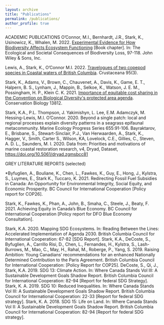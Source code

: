```yaml
---
layout: archive
title: "Publications"
permalink: /publications/
author_profile: true
---
```


ACADEMIC PUBLICATIONS 
O’Connor, M.I., Bernhardt, J.R., Stark, K., Usinowicz, K., Whalen, M. 2022. [Experimental Evidence for How Biodiversity Affects Ecosystem Functioning](https://onlinelibrary.wiley.com/doi/abs/10.1002/9781119902911.ch5) [Book chapter]. In: The Ecological and Societal Consequences of Biodiversity Loss, 97-118. John Wiley & Sons, Inc. 
 
Lewis, A., Stark, K., O’Connor M.I. 2022. [Travelogues of two copepod species in Coastal waters of British Columbia](https://brill.com/view/journals/cr/95/3/article-p289_3.xml?language=en). Crustaceana 95(3). 

Stark, K., Adams, V., Brown, C., Chauvenet, A., Davis, K., Game, E. T., Halpern, B. S., Lynham, J., Mappin, B., Selkoe, K., Watson, J. E. M., Possingham, H. P., Klein C. K. 2021. [Importance of equitable cost sharing in the Convention on Biological Diversity's protected area agenda](https://conbio.onlinelibrary.wiley.com/doi/abs/10.1111/cobi.13812). Conservation Biology 13812.

Stark, K.A., P.L. Thompson, J. Yakimishyn, L. Lee, E.M. Adamczyk, M. Hessing-Lewis, M.I. O’Connor. 2020. Beyond a single patch: local and regional processes explain diversity patterns in a seagrass epifaunal metacommunity. Marine Ecology Progress Series 655:91-106.
Bayraktarov, E., Brisbane, S., Stewart-Sinclair, P.J., Van Herwaarden, A., Stark, K., Hagger, V., Smith, Carter S., Wilson, KA, Lovelock, C.E., Gillies, C., Steven, A. D. L., Saunders, M. I. 2020. Data from: Priorities and motivations of marine coastal restoration research, v4, Dryad, Dataset, https://doi.org/10.5061/dryad.zgmsbcc81


GREY LITERATURE REPORTS (selected)

*Byfuglien, A., Bouliane, K., Chen, L., Fawkes, K., Guy, E., Hong, J., Kylstra, S., Luymes, E., Stark K., Tuccaro, K.
2021. Redirecting Fossil Fuel Subsidies in Canada: An Opportunity for Environmental Integrity, Social Equity, and Economic Prosperity. BC Council for International Cooperation [Policy report for COP26].

Stark, K., Fawkes, K., Phan, A., John, B., Smaha, C., Steele, J., Beaty, F. 2021. Achieving Equity in Canada’s Blue Economy. BC Council for International Cooperation [Policy report for DFO Blue Economy Consultation]. 


Stark, K.A. 2020. Mapping SDG Ecosystems. In: Reading Between the Lines: Accelerated Implementation of Agenda 2030. British Columbia Council for International Cooperation: 67-82 [SDG Report].
Stark, K.A., DeCoste, S., Byfuglien, A., Carrillo Risi, D., Chen, L., Fernandes, H., Kylstra, S., Lash-Burrows, M., Mao, C., May, H., Rahal, M., Roberge, P., Yang, S. 2019. Raising Ambition: Young Canadians’ recommendations for an enhanced Nationally Determined Contribution to the Paris Agreement. British Columbia Council for International Cooperation: [Policy Report for COP25]. 
DeCoste, S., Qi, J., Stark, K.A. 2019. SDG 13: Climate Action. In: Where Canada Stands Vol III: A Sustainable Development Goals Shadow Report. British Columbia Council for International Cooperation: 82-94 [Report for federal SDG Strategy]. 
Stark, K. A. 2019. SDG 10: Reduced Inequalities. In: Where Canada Stands Vol III: A Sustainable Development Goals Shadow Report. British Columbia Council for International Cooperation: 22-33
[Report for federal SDG strategy]. 
Stark, K. A. 2018. SDG 15: Life on Land. In: Where Canada Stands Vol II: A Sustainable Development Goals Shadow Report. British Columbia Council for International Cooperation: 82-94 [Report for federal SDG strategy]. 

